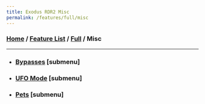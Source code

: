 ```yaml
---
title: Exodus RDR2 Misc
permalink: /features/full/misc
---
```

### [Home](/) / [Feature List](/features) / [Full](/features/full) / Misc
---
- ### [Bypasses](misc/bypasses) [submenu]
- ### [UFO Mode](misc/ufo-mode) [submenu]
- ### [Pets](misc/pets) [submenu]
